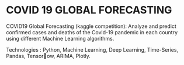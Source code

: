 # COVID 19 GLOBAL FORECASTING

COVID19 Global Forecasting (kaggle competition): Analyze and predict confirmed cases and deaths of the Covid-19 pandemic in each country using different Machine Learning algorithms.

Technologies : Python, Machine Learning, Deep Learning, Time-Series, Pandas, Tensorow, ARIMA, Plotly.
